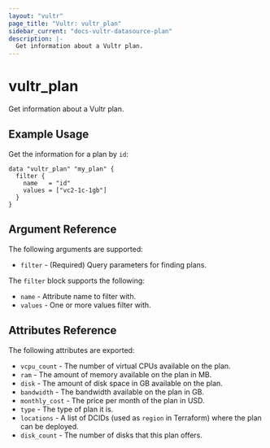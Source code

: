 ```yaml
---
layout: "vultr"
page_title: "Vultr: vultr_plan"
sidebar_current: "docs-vultr-datasource-plan"
description: |-
  Get information about a Vultr plan.
---
```


# vultr_plan

Get information about a Vultr plan.

## Example Usage

Get the information for a plan by `id`:

```hcl
data "vultr_plan" "my_plan" {
  filter {
    name   = "id"
    values = ["vc2-1c-1gb"]
  }
}
```

## Argument Reference

The following arguments are supported:

* `filter` - (Required) Query parameters for finding plans.

The `filter` block supports the following:

* `name` - Attribute name to filter with.
* `values` - One or more values filter with.

## Attributes Reference

The following attributes are exported:

* `vcpu_count` - The number of virtual CPUs available on the plan.
* `ram` - The amount of memory available on the plan in MB.
* `disk` - The amount of disk space in GB available on the plan.
* `bandwidth` - The bandwidth available on the plan in GB.
* `monthly_cost` - The price per month of the plan in USD.
* `type` - The type of plan it is.
* `locations` - A list of DCIDs (used as `region` in Terraform) where the plan can be deployed.
* `disk_count` - The number of disks that this plan offers.